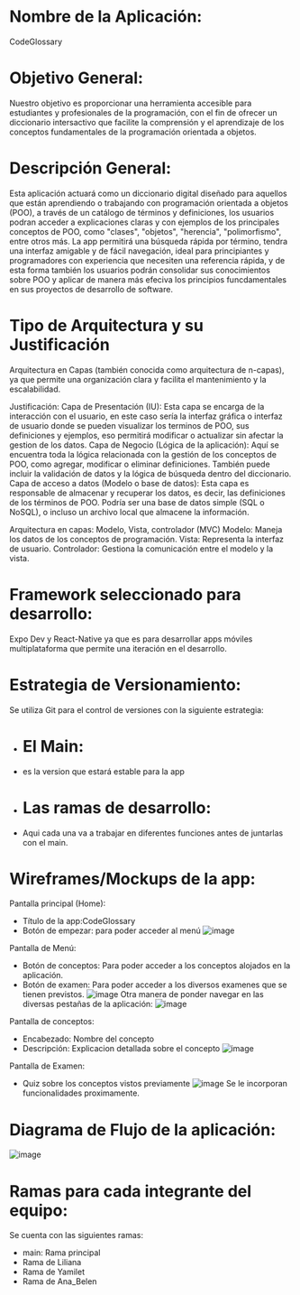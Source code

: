 # Nombre de la Aplicación:
CodeGlossary

# Objetivo General:
Nuestro objetivo es proporcionar una herramienta accesible para estudiantes y profesionales de la programación, con el fin de ofrecer un diccionario intersactivo que facilite la comprensión y el aprendizaje de los conceptos fundamentales de la programación orientada a objetos.

# Descripción General:
Esta aplicación actuará como un diccionario digital diseñado para aquellos que están aprendiendo o trabajando con programación orientada a objetos (POO), a través de un catálogo de términos y definiciones, los usuarios podran acceder a explicaciones claras y con ejemplos de los principales conceptos de POO, como "clases", "objetos", "herencia", "polimorfismo", entre otros más.
La app permitirá una búsqueda rápida por término, tendra una interfaz amigable y de fácil navegación, ideal para principiantes y programadores con experiencia que necesiten una referencia rápida, y de esta forma también los usuarios podrán consolidar sus conocimientos sobre POO y aplicar de manera más efeciva los principios funcdamentales en sus proyectos de desarrollo de software.

# Tipo de Arquitectura y su Justificación 
Arquitectura en Capas (también conocida como arquitectura de n-capas), ya que permite una organización clara y facilita el mantenimiento y la escalabilidad.

Justificación:
Capa de Presentación (IU): Esta capa se encarga de la interacción con el usuario, en este caso sería la interfaz gráfica o interfaz de usuario donde se pueden visualizar los terminos de POO, sus definiciones y ejemplos, eso permitirá modificar o actualizar sin afectar la gestion de los datos.
Capa de Negocio (Lógica de la aplicación): Aquí se encuentra toda la lógica relacionada con la gestión de los conceptos de POO, como agregar, modificar o eliminar definiciones. También puede incluir la validación de datos y la lógica de búsqueda dentro del diccionario.
Capa de acceso a datos (Modelo o base de datos): Esta capa es responsable de almacenar y recuperar los datos, es decir, las definiciones de los términos de POO. Podría ser una base de datos simple (SQL o NoSQL), o incluso un archivo local que almacene la información.

Arquitectura en capas: Modelo, Vista, controlador (MVC)
Modelo: Maneja los datos de los conceptos de programación.
Vista: Representa la interfaz de usuario.
Controlador: Gestiona la comunicación entre el modelo y la vista.

# Framework seleccionado para desarrollo:
Expo Dev y React-Native ya que es para desarrollar apps móviles multiplataforma que permite una iteración en el desarrollo.

# Estrategia de Versionamiento:
Se utiliza Git para el control de versiones con la siguiente estrategia:
  - # El Main:
  -  es la version que estará estable para la app
  - # Las ramas de desarrollo:
  - Aqui cada una va a trabajar en diferentes funciones antes de juntarlas con el main.

# Wireframes/Mockups de la app:
Pantalla principal (Home): 
  - Título de la app:CodeGlossary
  - Botón de empezar: para poder acceder al menú
![image](https://github.com/user-attachments/assets/6d19a337-897f-4c16-a4e6-baacf96c4f39)

Pantalla de Menú:
  - Botón de conceptos: Para poder acceder a los conceptos alojados en la aplicación.
  - Botón de examen: Para poder acceder a los diversos examenes que se tienen previstos.
![image](https://github.com/user-attachments/assets/0e3a0a59-7765-4cc4-8d4b-b1a8b1d32cab)
Otra manera de ponder navegar en las diversas pestañas de la aplicación:
![image](https://github.com/user-attachments/assets/a8083f87-e269-425c-98ab-a35eb4f9e882)

Pantalla de conceptos:
  - Encabezado: Nombre del concepto
  - Descripción: Explicacion detallada sobre el concepto
![image](https://github.com/user-attachments/assets/b273a8e0-fb21-4fb1-a3ad-35a798ddc105)

Pantalla de Examen:
  - Quiz sobre los conceptos vistos previamente
![image](https://github.com/user-attachments/assets/97111ad2-8593-4b59-b2f1-cda0e96523af)
Se le incorporan funcionalidades proximamente.

# Diagrama de Flujo de la aplicación:
![image](https://github.com/user-attachments/assets/83969e58-1902-46ce-871f-3a3380698005)

# Ramas para cada integrante del equipo:
Se cuenta con las siguientes ramas:
 - main: Rama principal
 - Rama de Liliana
 - Rama de Yamilet
 - Rama de Ana_Belen


